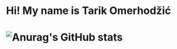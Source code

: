 <h1>Hi! 
My name is Tarik Omerhodžić<h1/>

  
![Anurag's GitHub stats](https://github-readme-stats.vercel.app/api?username=Tarik1700&show_icons=true&theme=radical)


